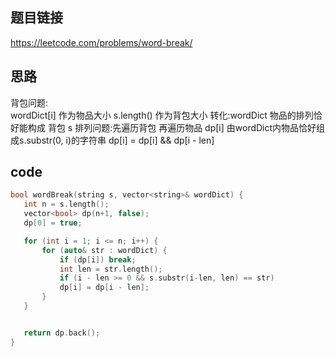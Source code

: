 ## 题目链接
https://leetcode.com/problems/word-break/

## 思路
背包问题: \
wordDict[i] 作为物品大小
s.length() 作为背包大小
转化:wordDict 物品的排列恰好能构成 背包 s
	 排列问题:先遍历背包 再遍历物品
 dp[i] 由wordDict内物品恰好组成s.substr(0, i)的字符串
 dp[i] = dp[i] && dp[i - len]  
 
 ## code
 
 ```cpp
 bool wordBreak(string s, vector<string>& wordDict) {
    int n = s.length();
    vector<bool> dp(n+1, false);
    dp[0] = true;

    for (int i = 1; i <= n; i++) {
        for (auto& str : wordDict) {
            if (dp[i]) break;
            int len = str.length();
            if (i - len >= 0 && s.substr(i-len, len) == str)
            dp[i] = dp[i - len];
        }
    }


    return dp.back();
}
 ```
